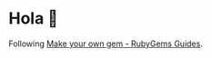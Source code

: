 # Hola :wave:

Following [Make your own gem - RubyGems Guides](http://guides.rubygems.org/make-your-own-gem/).
